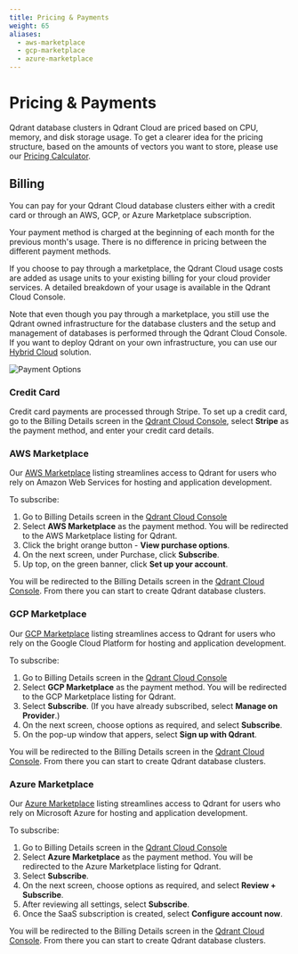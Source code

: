 ```yaml
---
title: Pricing & Payments
weight: 65
aliases:
  - aws-marketplace
  - gcp-marketplace
  - azure-marketplace
---
```


# Pricing & Payments

Qdrant database clusters in Qdrant Cloud are priced based on CPU, memory, and disk storage usage. To get a clearer idea for the pricing structure, based on the amounts of vectors you want to store, please use our [Pricing Calculator](https://cloud.qdrant.io/calculator).

## Billing

You can pay for your Qdrant Cloud database clusters either with a credit card or through an AWS, GCP, or Azure Marketplace subscription.

Your payment method is charged at the beginning of each month for the previous month's usage. There is no difference in pricing between the different payment methods.

If you choose to pay through a marketplace, the Qdrant Cloud usage costs are added as usage units to your existing billing for your cloud provider services. A detailed breakdown of your usage is available in the Qdrant Cloud Console.

Note that even though you pay through a marketplace, you still use the Qdrant owned infrastructure for the database clusters and the setup and management of databases is performed through the Qdrant Cloud Console. If you want to deploy Qdrant on your own infrastructure, you can use our [Hybrid Cloud](/documentation/hybrid-cloud/) solution.

![Payment Options](/documentation/cloud/payment-options.png)

### Credit Card

Credit card payments are processed through Stripe. To set up a credit card, go to the Billing Details screen in the [Qdrant Cloud Console](https://cloud.qdrant.io/), select **Stripe** as the payment method, and enter your credit card details.

### AWS Marketplace

Our [AWS Marketplace](https://aws.amazon.com/marketplace/pp/prodview-rtphb42tydtzg) listing streamlines access to Qdrant for users who rely on Amazon Web Services for hosting and application development.

To subscribe: 

1. Go to Billing Details screen in the [Qdrant Cloud Console](https://cloud.qdrant.io/)
2. Select **AWS Marketplace** as the payment method. You will be redirected to the AWS Marketplace listing for Qdrant.
3. Click the bright orange button - **View purchase options**. 
4. On the next screen, under Purchase, click **Subscribe**.
5. Up top, on the green banner, click **Set up your account**.

You will be redirected to the Billing Details screen in the [Qdrant Cloud Console](https://cloud.qdrant.io/). From there you can start to create Qdrant database clusters.

### GCP Marketplace

Our [GCP Marketplace](https://console.cloud.google.com/marketplace/product/qdrant-public/qdrant) listing streamlines access to Qdrant for users who rely on the Google Cloud Platform for hosting and application development. 

To subscribe:

1. Go to Billing Details screen in the [Qdrant Cloud Console](https://cloud.qdrant.io/)
2. Select **GCP Marketplace** as the payment method. You will be redirected to the GCP Marketplace listing for Qdrant.
3. Select **Subscribe**. (If you have already subscribed, select **Manage on Provider**.)
4. On the next screen, choose options as required, and select **Subscribe**.
5. On the pop-up window that appers, select **Sign up with Qdrant**.

You will be redirected to the Billing Details screen in the [Qdrant Cloud Console](https://cloud.qdrant.io/). From there you can start to create Qdrant database clusters.

### Azure Marketplace

Our [Azure Marketplace](https://portal.azure.com/#view/Microsoft_Azure_Marketplace/GalleryItemDetailsBladeNopdl/id/qdrantsolutionsgmbh1698769709989.qdrant-db/selectionMode~/false/resourceGroupId//resourceGroupLocation//dontDiscardJourney~/false/selectedMenuId/home/launchingContext~/%7B%22galleryItemId%22%3A%22qdrantsolutionsgmbh1698769709989.qdrant-dbqdrant_cloud_unit%22%2C%22source%22%3A%5B%22GalleryFeaturedMenuItemPart%22%2C%22VirtualizedTileDetails%22%5D%2C%22menuItemId%22%3A%22home%22%2C%22subMenuItemId%22%3A%22Search%20results%22%2C%22telemetryId%22%3A%221df5537b-8b29-4200-80ce-0cd38c7e0e56%22%7D/searchTelemetryId/6b44fb90-7b9c-4286-aad8-59f88f3cc2ff) listing streamlines access to Qdrant for users who rely on Microsoft Azure for hosting and application development.

To subscribe:

1. Go to Billing Details screen in the [Qdrant Cloud Console](https://cloud.qdrant.io/)
2. Select **Azure Marketplace** as the payment method. You will be redirected to the Azure Marketplace listing for Qdrant.
3. Select **Subscribe**.
4. On the next screen, choose options as required, and select **Review + Subscribe**.
5. After reviewing all settings, select **Subscribe**.
6. Once the SaaS subscription is created, select **Configure account now**.
   
You will be redirected to the Billing Details screen in the [Qdrant Cloud Console](https://cloud.qdrant.io/). From there you can start to create Qdrant database clusters.
